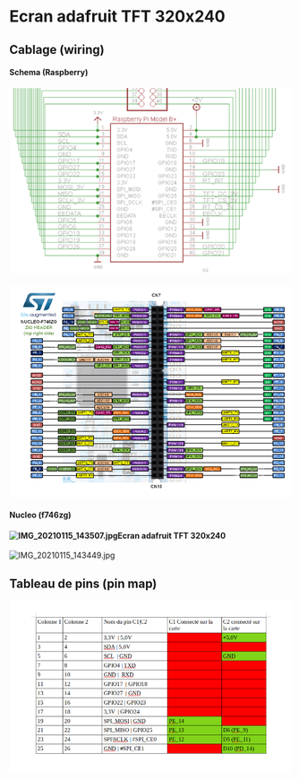 ﻿# Ecran adafruit TFT 320x240

## Cablage (wiring)

#### Schema (Raspberry)

#### ![rasppin.png](Image/rasppin.png)

![stm32Pin.png](Image/stm32Pin.png)

#### Nucleo (f746zg)

#### ![IMG_20210115_143507.jpg](Image/IMG_20210115_143507.png)Ecran adafruit TFT 320x240

![IMG_20210115_143449.jpg](Image/IMG_20210115_143449.png)

## Tableau de pins (pin map)

![pinmap.png](Image/pinmap.png)
